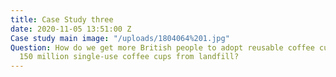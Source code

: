 ```yaml
---
title: Case Study three
date: 2020-11-05 13:51:00 Z
Case study main image: "/uploads/1804064%201.jpg"
Question: How do we get more British people to adopt reusable coffee cups, and save
  150 million single-use coffee cups from landfill?
---
```


